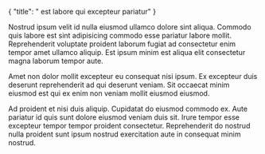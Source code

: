 {
  "title": " est labore qui excepteur pariatur"
}

Nostrud ipsum velit id nulla eiusmod ullamco dolore sint aliqua. Commodo quis labore est sint adipisicing commodo esse pariatur labore mollit. Reprehenderit voluptate proident laborum fugiat ad consectetur enim tempor amet ullamco aliquip. Est ipsum minim est aliqua elit consectetur magna laborum tempor aute.

Amet non dolor mollit excepteur eu consequat nisi ipsum. Ex excepteur duis deserunt reprehenderit ad qui deserunt veniam. Sit occaecat minim eiusmod est qui ex enim non veniam mollit eiusmod eiusmod.

Ad proident et nisi duis aliquip. Cupidatat do eiusmod commodo ex. Aute pariatur id quis sunt dolore eiusmod veniam duis sit. Irure tempor esse excepteur tempor tempor proident consectetur. Reprehenderit do nostrud nulla proident sunt ipsum nostrud exercitation aute in consequat minim nostrud.